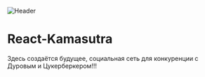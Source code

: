 
![Header](https://i.pinimg.com/originals/c4/7b/11/c47b1158e15b9fa027503e4ccb47f63b.png)



# React-Kamasutra
Здесь создаётся будущее, социальная сеть для конкуренции с Дуровым и Цукерберкером!!!
